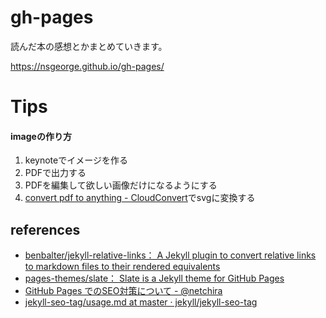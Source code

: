 # gh-pages

読んだ本の感想とかまとめていきます。

https://nsgeorge.github.io/gh-pages/

# Tips

#### imageの作り方

 1. keynoteでイメージを作る
 1. PDFで出力する
 1. PDFを編集して欲しい画像だけになるようにする
 1. [convert pdf to anything - CloudConvert](https://cloudconvert.com/pdf-to-anything)でsvgに変換する

## references

 - [benbalter/jekyll-relative-links： A Jekyll plugin to convert relative links to markdown files to their rendered equivalents](https://github.com/benbalter/jekyll-relative-links)
 - [pages-themes/slate： Slate is a Jekyll theme for GitHub Pages](https://github.com/pages-themes/slate)
 - [GitHub Pages でのSEO対策について - @netchira](https://netchira.github.io/blog/githubpages/SEOsono2.html)
 - [jekyll-seo-tag/usage.md at master · jekyll/jekyll-seo-tag](https://github.com/jekyll/jekyll-seo-tag/blob/master/docs/usage.md)
